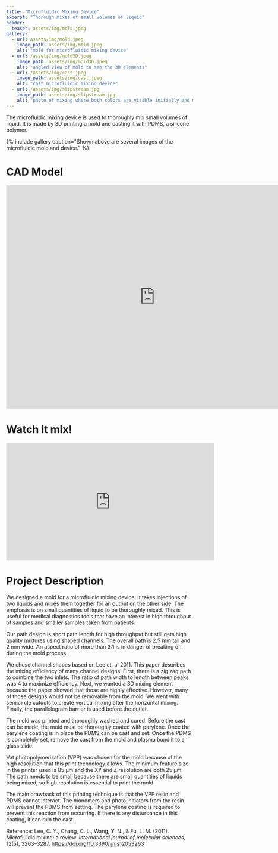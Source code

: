 ```yaml
---
title: "Microfluidic Mixing Device"
excerpt: "Thorough mixes of small volumes of liquid"
header: 
  teaser: assets/img/mold.jpeg
gallery:
  - url: assets/img/mold.jpeg
    image_path: assets/img/mold.jpeg
    alt: "mold for microfluidic mixing device"
  - url: /assets/img/mold3D.jpeg
    image_path: assets/img/mold3D.jpeg
    alt: "angled view of mold to see the 3D elements"
  - url: /assets/img/cast.jpeg
    image_path: assets/img/cast.jpeg
    alt: "cast microfluidic mixing device"
  - url: /assets/img/slipstream.jpg
    image_path: assets/img/slipstream.jpg
    alt: "photo of mixing where both colors are visible initially and mixed at the end of the path"
---
```


The microfluidic mixing device is used to thoroughly mix small volumes of liquid. It is made by 3D printing a mold and casting it with PDMS, a silicone polymer. 

{% include gallery caption="Shown above are several images of the microfluidic mold and device." %}

# CAD Model

<iframe src="https://vanderbilt643.autodesk360.com/shares/public/SH512d4QTec90decfa6e69c0c8c71e462fa7?mode=embed" width="800" height="600" allowfullscreen="true" webkitallowfullscreen="true" mozallowfullscreen="true"  frameborder="0"></iframe>

# Watch it mix! 

<iframe width="560" height="315" src="https://www.youtube.com/embed/iKBHfNilQLc?si=JwKk1oVl0EVoq1pu" title="YouTube video player" frameborder="0" allow="accelerometer; autoplay; clipboard-write; encrypted-media; gyroscope; picture-in-picture; web-share" allowfullscreen></iframe>

# Project Description

We designed a mold for a microfluidic mixing device. It takes injections of two liquids and mixes them together for an output on the other side. The emphasis is on small quantities of liquid to be thoroughly mixed. This is useful for medical diagnostics tools that have an interest in high throughput of samples and smaller samples taken from patients. 

Our path design is short path length for high throughput but still gets high quality mixtures using shaped channels. The overall path is 2.5 mm tall and 2 mm wide. An aspect ratio of more than 3:1 is in danger of breaking off during the mold process. 

We chose channel shapes based on Lee et. al 2011. This paper describes the mixing efficiency of many channel designs. First, there is a zig zag path to combine the two inlets. The ratio of path width to length between peaks was 4 to maximize efficiency. Next, we wanted a 3D mixing element because the paper showed that those are highly effective. However, many of those designs would not be removable from the mold. We went with semicircle cutouts to create vertical mixing after the horizontal mixing. Finally, the parallelogram barrier is used before the outlet. 

The mold was printed and thoroughly washed and cured. Before the cast can be made, the mold must be thoroughly coated with parylene. Once the parylene coating is in place the PDMS can be cast and set. Once the PDMS is completely set, remove the cast from the mold and plasma bond it to a glass slide. 

Vat photopolymerization (VPP) was chosen for the mold because of the high resolution that this print technology allows. The minimum feature size in the printer used is 85 μm and the XY and Z resolution are both 25 μm. The path needs to be small because there are small quantities of liquids being mixed, so high resolution is essential to print the mold. 

The main drawback of this printing technique is that the VPP resin and PDMS cannot interact. The monomers and photo initiators from the resin will prevent the PDMS from setting. The parylene coating is required to prevent this reaction from occurring. If there is any disturbance in this coating, it can ruin the cast. 


Reference: 
Lee, C. Y., Chang, C. L., Wang, Y. N., & Fu, L. M. (2011). Microfluidic mixing: a review. _International journal of molecular sciences_, 12(5), 3263–3287. https://doi.org/10.3390/ijms12053263
